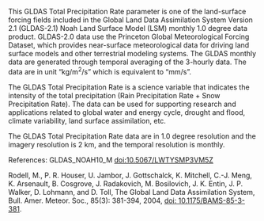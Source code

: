 This GLDAS Total Precipitation Rate parameter is one of the land-surface forcing fields included in the Global Land Data Assimilation System Version 2.1 (GLDAS-2.1) Noah Land Surface Model (LSM) monthly 1.0 degree data product. GLDAS-2.0 data use the Princeton Global Meteorological Forcing Dataset, which provides near-surface meteorological data for driving land surface models and other terrestrial modeling systems. The GLDAS monthly data are generated through temporal averaging of the 3-hourly data. The data are in unit “kg/m<sup>2</sup>/s” which is equivalent to “mm/s”.

The GLDAS Total Precipitation Rate is a science variable that indicates the intensity of the total precipitation (Rain Precipitation Rate + Snow Precipitation Rate). The data can be used for supporting research and applications related to global water and energy cycle, drought and flood, climate variability, land surface assimilation, etc.

The GLDAS Total Precipitation Rate data are in 1.0 degree resolution and the imagery resolution is 2 km, and the temporal resolution is monthly.

References: GLDAS_NOAH10_M [doi:10.5067/LWTYSMP3VM5Z](https://doi.org/10.5067/LWTYSMP3VM5Z)

Rodell, M., P. R. Houser, U. Jambor, J. Gottschalck, K. Mitchell, C.-J. Meng, K. Arsenault, B. Cosgrove, J. Radakovich, M. Bosilovich, J. K. Entin, J. P. Walker, D. Lohmann, and D. Toll, The Global Land Data Assimilation System, Bull. Amer. Meteor. Soc., 85(3): 381-394, 2004, [doi: 10.1175/BAMS-85-3-381](https://doi.org/10.1175/BAMS-85-3-381).
